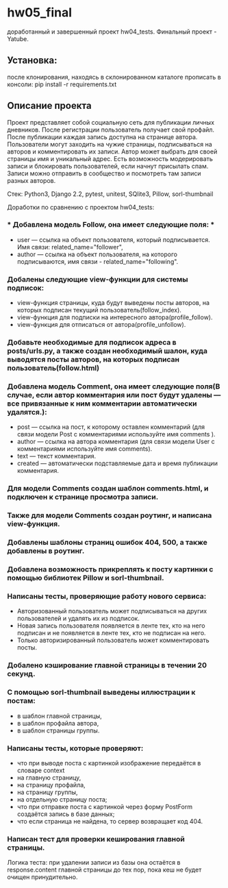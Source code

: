 # hw05_final 
доработанный и завершенный проект hw04_tests. Финальный проект - Yatube.

## Установка:
после клонирования, находясь в склонированном каталоге прописать в консоли: pip install -r requirements.txt

## Описание проекта
Проект представляет собой социальную сеть для публикации личных дневников. После регистрации пользователь получает свой профайл. После публикации каждая запись доступна на странице автора. Пользователи могут заходить на чужие страницы, подписываться на авторов и комментировать их записи. Автор может выбрать для своей страницы имя и уникальный адрес. Есть возможность модерировать записи и блокировать пользователей, если начнут присылать спам. Записи можно отправить в сообщество и посмотреть там записи разных авторов.

Стек: Python3, Django 2.2, pytest, unitest, SQlite3, Pillow, sorl-thumbnail

Доработки по сравнению с проектом hw04_tests:

### * Добавлена модель Follow, она имеет следующие поля: *
- user — ссылка на объект пользователя, который подписывается. Имя связи: related_name="follower",
- author — ссылка на объект пользователя, на которого подписываются, имя связи - related_name="following".
### Добалены следующие view-функции для системы подписок:
- view-функция страницы, куда будут выведены посты авторов, на которых подписан текущий пользователь(follow_index).
- view-функция для подписки на интересного автора(profile_follow).
- view-функция для отписаться от автора(profile_unfollow).
### Добавьте необходимые для подписок адреса в posts/urls.py, а также создан необходимый шалон, куда выводятся посты авторов, на которых подписан пользователь(follow.html)

### Добавлена модель Comment, она имеет следующие поля(В случае, если автор комментария или пост будут удалены — все привязанные к ним комментарии автоматически удалятся.):
- post — ссылка на пост, к которому оставлен комментарий (для связи модели Post с комментариями используйте имя comments ).
- author — ссылка на автора комментария (для связи модели User с комментариями используйте имя comments).
- text — текст комментария.
- created — автоматически подставляемые дата и время публикации комментария.
### Для модели Comments создан шаблон comments.html, и подключен к странице просмотра записи.

### Также для модели Сomments создан роутинг, и написана view-функция.

### Добавлены шаблоны страниц ошибок 404, 500, а также добавлены в роутинг.

### Добавлена возможность прикреплять к посту картинки с помощью библиотек Pillow и sorl-thumbnail.

### Написаны тесты, проверяющие работу нового сервиса:
- Авторизованный пользователь может подписываться на других пользователей и удалять их из подписок.
- Новая запись пользователя появляется в ленте тех, кто на него подписан и не появляется в ленте тех, кто не подписан на него.
- Только авторизированный пользователь может комментировать посты.
### Добалено кэширование главной страницы в течении 20 секунд.

### С помощью sorl-thumbnail выведены иллюстрации к постам:
- в шаблон главной страницы,
- в шаблон профайла автора,
- в шаблон страницы группы.
### Написаны тесты, которые проверяют:
- что при выводе поста с картинкой изображение передаётся в словаре context
- на главную страницу,
- на страницу профайла,
- на страницу группы,
- на отдельную страницу поста;
- что при отправке поста с картинкой через форму PostForm создаётся запись в базе данных;
- что если страница не найдена, то сервер возвращает код 404.
### Написан тест для проверки кеширования главной страницы. 
Логика теста: 
при удалении записи из базы она остаётся в response.content главной страницы до тех пор, пока кеш не будет очищен принудительно.
